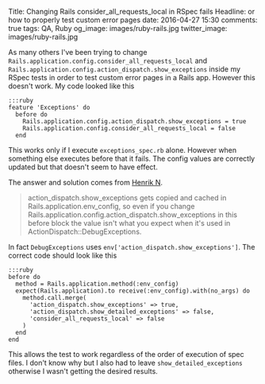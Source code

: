 Title: Changing Rails consider_all_requests_local in RSpec fails
Headline: or how to properly test custom error pages
date: 2016-04-27 15:30
comments: true
tags: QA, Ruby
og_image: images/ruby-rails.jpg
twitter_image: images/ruby-rails.jpg

As many others I've been trying to change
`Rails.application.config.consider_all_requests_local` and
`Rails.application.config.action_dispatch.show_exceptions` inside my
RSpec tests in order to test custom error pages in a Rails app. However this
doesn't work. My code looked like this

    :::ruby
    feature 'Exceptions' do
      before do
        Rails.application.config.action_dispatch.show_exceptions = true
        Rails.application.config.consider_all_requests_local = false
      end

This works only if I execute `exceptions_spec.rb` alone. However when something
else executes before that it fails. The config values are
correctly updated but that doesn't seem to have effect.

The answer and solution comes from
[Henrik N](http://thepugautomatic.com/2014/08/404-with-rails-4/#comment-1714338343).

> action_dispatch.show_exceptions gets copied and cached in
> Rails.application.env_config, so even if you change
> Rails.application.config.action_dispatch.show_exceptions in this
> before block the value isn't what you expect when it's used in
> ActionDispatch::DebugExceptions.

In fact `DebugExceptions` uses `env['action_dispatch.show_exceptions']`. The
correct code should look like this

    :::ruby
    before do
      method = Rails.application.method(:env_config)
      expect(Rails.application).to receive(:env_config).with(no_args) do
        method.call.merge(
          'action_dispatch.show_exceptions' => true,
          'action_dispatch.show_detailed_exceptions' => false,
          'consider_all_requests_local' => false
        )
      end
    end

This allows the test to work regardless of the order of execution
of spec files. I don't know why but I also had to leave
`show_detailed_exceptions` otherwise I wasn't getting the desired results.
